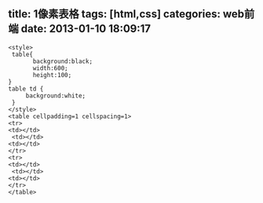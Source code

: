 title: 1像素表格
tags: [html,css]
categories: web前端
date: 2013-01-10 18:09:17
---
```
<style>
 table{
       background:black; 
       width:600;      
       height:100; 
}
table td { 
     background:white;
 } 
</style> 
<table cellpadding=1 cellspacing=1> 
<tr>      
<td></td>     
 <td></td>      
<td></td> 
</tr> 
<tr>      
<td></td>     
 <td></td>      
<td></td> 
</tr> 
</table>
```
